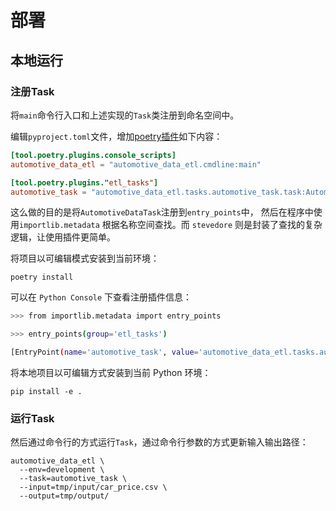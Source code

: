 # 部署

## 本地运行

### 注册Task

将`main`命令行入口和上述实现的`Task`类注册到命名空间中。

编辑`pyproject.toml`文件，增加[poetry插件](https://python-poetry.org/docs/plugins/)如下内容：

```toml
[tool.poetry.plugins.console_scripts]
automotive_data_etl = "automotive_data_etl.cmdline:main"

[tool.poetry.plugins."etl_tasks"]
automotive_task = "automotive_data_etl.tasks.automotive_task.task:AutomotiveDataTask"
```

这么做的目的是将`AutomotiveDataTask`注册到`entry_points`中， 然后在程序中使用`importlib.metadata`
根据名称空间查找。而 `stevedore` 则是封装了查找的复杂逻辑，让使用插件更简单。

将项目以可编辑模式安装到当前环境：

```shell
poetry install
```

可以在 `Python Console` 下查看注册插件信息：

```bash
>>> from importlib.metadata import entry_points

>>> entry_points(group='etl_tasks')

[EntryPoint(name='automotive_task', value='automotive_data_etl.tasks.automotive_task.task:AutomotiveDataTask', group='etl_tasks')]
```

将本地项目以可编辑方式安装到当前 Python 环境：

```shell
pip install -e .
```

### 运行Task

然后通过命令行的方式运行`Task`，通过命令行参数的方式更新输入输出路径：

```shell
automotive_data_etl \
  --env=development \
  --task=automotive_task \
  --input=tmp/input/car_price.csv \
  --output=tmp/output/
```

<!--- TODO
## Spark运行

打包好一个应用程序之后，就可以使用 `bin/spark-submit` 脚本来提交它。这个脚本会负责设置 `Spark` 及其依赖的 `classpath`
，同时它可以支持 `Spark` 所支持的所有不同类型的集群管理器和部署模式。

将`automotive_data_etl`程序打包，在用户目录下执行：

```shell
poetry build
```

打包后生成`dist`目录，目录下包含`automotive_data_etl-0.1.0.tar.gz`和`automotive_data_etl-0.1.0-py3-none-any.whl`文件。

接下来可以使用`spark-submit`运行程序：

```shell
./bin/spark-submit --master k8s://HOST:PORT --py-files automotive_data_etl-0.1.0-py3-none-any.whl src/automotive_data_etl/cmdline.py \
  --env=prod \
  --task=automotive_task \
  --input=tmp/input/car_price.csv \
  --output=tmp/output/
```
-->